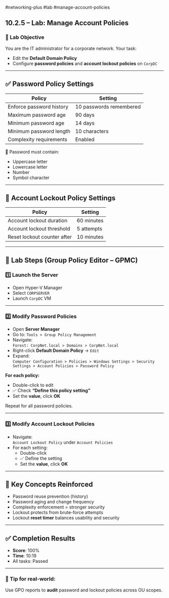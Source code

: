 #networking-plus #lab #manage-account-policies 

## 10.2.5 – Lab: Manage Account Policies

### 🧱 Lab Objective

You are the IT administrator for a corporate network. Your task:
- Edit the **Default Domain Policy**
- Configure **password policies** and **account lockout policies** on `CorpDC`

---

## ✅ Password Policy Settings

| Policy                              | Setting                        |
|-------------------------------------|--------------------------------|
| Enforce password history            | 10 passwords remembered        |
| Maximum password age                | 90 days                        |
| Minimum password age                | 14 days                        |
| Minimum password length             | 10 characters                  |
| Complexity requirements             | Enabled                        |

🔐 Password must contain:
- Uppercase letter
- Lowercase letter
- Number
- Symbol character

---

## 🔐 Account Lockout Policy Settings

| Policy                              | Setting                        |
|-------------------------------------|--------------------------------|
| Account lockout duration            | 60 minutes                     |
| Account lockout threshold           | 5 attempts                     |
| Reset lockout counter after         | 10 minutes                     |

---

## 🧭 Lab Steps (Group Policy Editor – GPMC)

### 1️⃣ Launch the Server
- Open Hyper-V Manager
- Select `CORPSERVER`
- Launch `CorpDC` VM

---

### 2️⃣ Modify Password Policies

- Open **Server Manager**
- Go to: `Tools > Group Policy Management`
- Navigate:  
  `Forest: CorpNet.local > Domains > CorpNet.local`
- Right-click **Default Domain Policy** → `Edit`
- Expand:  
  `Computer Configuration > Policies > Windows Settings > Security Settings > Account Policies > Password Policy`

**For each policy:**
- Double-click to edit
- ✅ Check **“Define this policy setting”**
- Set the **value**, click **OK**

Repeat for all password policies.

---

### 3️⃣ Modify Account Lockout Policies

- Navigate:  
  `Account Lockout Policy` under `Account Policies`
- For each setting:
  - Double-click
  - ✅ Define the setting
  - Set the **value**, click **OK**

---

## 🧠 Key Concepts Reinforced

- Password reuse prevention (history)
- Password aging and change frequency
- Complexity enforcement = stronger security
- Lockout protects from brute-force attempts
- Lockout **reset timer** balances usability and security

---

## ✅ Completion Results

- **Score**: 100%
- **Time**: 10:19
- All tasks: Passed

---

### 🧪 Tip for real-world:
Use GPO reports to **audit** password and lockout policies across OU scopes.
